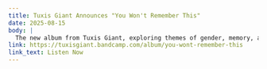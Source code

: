 ```yaml
---
title: Tuxis Giant Announces "You Won't Remember This"
date: 2025-08-15
body: |
  The new album from Tuxis Giant, exploring themes of gender, memory, and growing into yourself, will be released on August 15th, 2025.
link: https://tuxisgiant.bandcamp.com/album/you-wont-remember-this
link_text: Listen Now
---
```

